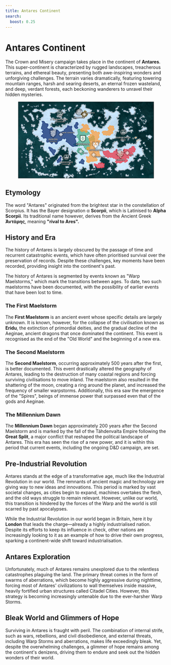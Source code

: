 ```yaml
---
title: Antares Continent
search:
  boost: 0.25
---
```


# Antares Continent

The Crown and Misery campaign takes place in the continent of **Antares**. This super-continent is characterized by rugged landscapes, treacherous terrains, and ethereal beauty, presenting both awe-inspiring wonders and unforgiving challenges. The terrain varies dramatically, featuring towering mountain ranges, harsh and searing deserts, an eternal frozen wasteland, and deep, verdant forests, each beckoning wanderers to unravel their hidden mysteries.

<figure markdown="span">

  ![Image title](https://raw.githubusercontent.com/Eschatologue/CM_wiki/main/assets/antares-map.png)

</figure>

## Etymology

The word "Antares" originated from the brightest star in the constellation of Scorpius. It has the Bayer designation α **Scorpii**, which is Latinised to **Alpha Scorpii**. Its traditional name however, derives from the Ancient Greek **Ἀντάρης**, meaning **"rival to Ares".**

## History and Era

The history of Antares is largely obscured by the passage of time and recurrent catastrophic events, which have often prioritised survival over the preservation of records. Despite these challenges, key moments have been recorded, providing insight into the continent's past.

The history of Antares is segmented by events known as "Warp Maelstorms," which mark the transitions between ages. To date, two such maelstorms have been documented, with the possibility of earlier events that have been lost to time.

### The First Maelstorm

The **First Maelstorm** is an ancient event whose specific details are largely unknown. It is known, however, for the collapse of the civilisation known as **Eridu**, the extinction of primordial deities, and the gradual decline of the Aeginae, ancient dragons that once dominated the continent. This event is recognised as the end of the "Old World" and the beginning of a new era.

### The Second Maelstorm

The **Second Maelstorm**, occurring approximately 500 years after the first, is better documented. This event drastically altered the geography of Antares, leading to the destruction of many coastal regions and forcing surviving civilisations to move inland. The maelstorm also resulted in the shattering of the moon, creating a ring around the planet, and increased the frequency of smaller warpstorms. Additionally, this era saw the emergence of the "Spires", beings of immense power that surpassed even that of the gods and Aeginae.

### The Millennium Dawn

The **Millennium Dawn** began approximately 200 years after the Second Maelstorm and is marked by the fall of the Tähdenvalta Empire following the **Great Split**, a major conflict that reshaped the political landscape of Antares. This era has seen the rise of a new power, and it is within this period that current events, including the ongoing D&D campaign, are set.

## Pre-Industrial Revolution

Antares stands at the edge of a transformative age, much like the Industrial Revolution in our world. The remnants of ancient magic and technology are giving way to new ideas and innovations. This period is marked by vast societal changes, as cities begin to expand, machines overtakes the flesh, and the old ways struggle to remain relevant. However, unlike our world, this transition is hindered by the forces of the Warp and the world is still scarred by past apocalypses.

While the Industrial Revolution in our world began in Britain, here it by **London** that leads the charge—already a highly industrialised nation. Despite its efforts to keep its influence in check, other nations are increasingly looking to it as an example of how to drive their own progress, sparking a continent-wide shift toward industrialisation.

## Antares Exploration

Unfortunately, much of Antares remains unexplored due to the relentless catastrophes plaguing the land. The primary threat comes in the form of swarms of aberrations, which become highly aggressive during nighttime, forcing most of Antares' civilizations to wall themselves inside massive, heavily fortified urban structures called Citadel Cities. However, this strategy is becoming increasingly untenable due to the ever-harsher Warp Storms.

## Bleak World and Glimmers of Hope

Surviving in Antares is fraught with peril. The combination of internal strife, such as wars, rebellions, and civil disobedience, and external threats, including Warp Storms and aberrations, makes life exceedingly bleak. Yet, despite the overwhelming challenges, a glimmer of hope remains among the continent's denizens, driving them to endure and seek out the hidden wonders of their world.